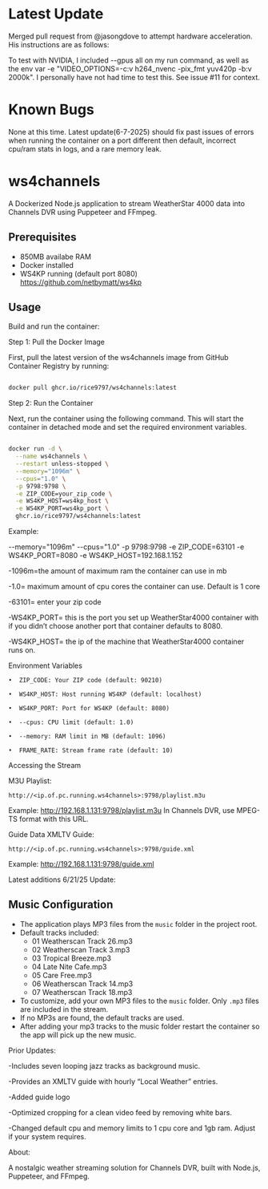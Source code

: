 # Latest Update

Merged pull request from @jasongdove to attempt hardware acceleration.  His instructions are as follows: 

To test with NVIDIA, I included --gpus all on my run command, as well as the env var -e "VIDEO_OPTIONS=-c:v h264_nvenc -pix_fmt yuv420p -b:v 2000k".
I personally have not had time to test this.  See issue #11 for context.  

# Known Bugs

None at this time. Latest update(6-7-2025) should fix past issues of errors when running the container on a port different then default, incorrect cpu/ram stats in logs, and a rare memory leak.

# ws4channels

A Dockerized Node.js application to stream WeatherStar 4000 data into Channels DVR using Puppeteer and FFmpeg.

## Prerequisites
- 850MB availabe RAM
- Docker installed
- WS4KP running (default port 8080)
   https://github.com/netbymatt/ws4kp
## Usage

Build and run the container:

Step 1: Pull the Docker Image

First, pull the latest version of the ws4channels image from GitHub Container Registry by running:
```bash

docker pull ghcr.io/rice9797/ws4channels:latest
```

Step 2: Run the Container

Next, run the container using the following command. This will start the container in detached mode and set the required environment variables.

```bash

docker run -d \
  --name ws4channels \
  --restart unless-stopped \
  --memory="1096m" \
  --cpus="1.0" \
  -p 9798:9798 \
  -e ZIP_CODE=your_zip_code \
  -e WS4KP_HOST=ws4kp_host \
  -e WS4KP_PORT=ws4kp_port \
  ghcr.io/rice9797/ws4channels:latest
```
Example:

 --memory="1096m" --cpus="1.0" -p 9798:9798 -e ZIP_CODE=63101 -e WS4KP_PORT=8080 -e WS4KP_HOST=192.168.1.152 

-1096m=the amount of maximum ram the container can use in mb

-1.0= maximum amount of cpu cores the container can use. Default is 1 core

-63101= enter your zip code 

-WS4KP_PORT= this is the port you set up WeatherStar4000 container with if you didn’t choose another port that container defaults to 8080.

-WS4KP_HOST= the ip of the machine that WeatherStar4000 container runs on. 


Environment Variables

	•  ZIP_CODE: Your ZIP code (default: 90210)
 
	•  WS4KP_HOST: Host running WS4KP (default: localhost)
 
	•  WS4KP_PORT: Port for WS4KP (default: 8080)
 
	•  --cpus: CPU limit (default: 1.0)
 
	•  --memory: RAM limit in MB (default: 1096)
 
	•  FRAME_RATE: Stream frame rate (default: 10)
 




Accessing the Stream


M3U Playlist: 

	http://<ip.of.pc.running.ws4channels>:9798/playlist.m3u
 
Example: http://192.168.1.131:9798/playlist.m3u
In Channels DVR, use MPEG-TS format with this URL.

  Guide Data
  XMLTV Guide:
  
	http://<ip.of.pc.running.ws4channels>:9798/guide.xml
 
Example: http://192.168.1.131:9798/guide.xml


Latest additions
 6/21/25 Update:
  ## Music Configuration
- The application plays MP3 files from the `music` folder in the project root.
- Default tracks included:
  - 01 Weatherscan Track 26.mp3
  - 02 Weatherscan Track 3.mp3
  - 03 Tropical Breeze.mp3
  - 04 Late Nite Cafe.mp3
  - 05 Care Free.mp3
  - 06 Weatherscan Track 14.mp3
  - 07 Weatherscan Track 18.mp3
- To customize, add your own MP3 files to the `music` folder. Only `.mp3` files are included in the stream.
- If no MP3s are found, the default tracks are used.
- After adding your mp3 tracks to the music folder restart the container so the app will pick up the new music. 
 
 Prior Updates:

 -Includes seven looping jazz tracks as background music.
 
-Provides an XMLTV guide with hourly “Local Weather” entries.

-Added guide logo 
 
-Optimized cropping for a clean video feed by removing white bars.

-Changed default cpu and memory limits to 1 cpu core and 1gb ram. Adjust if your system requires.

  
About:

A nostalgic weather streaming solution for Channels DVR, built with Node.js, Puppeteer, and FFmpeg.
